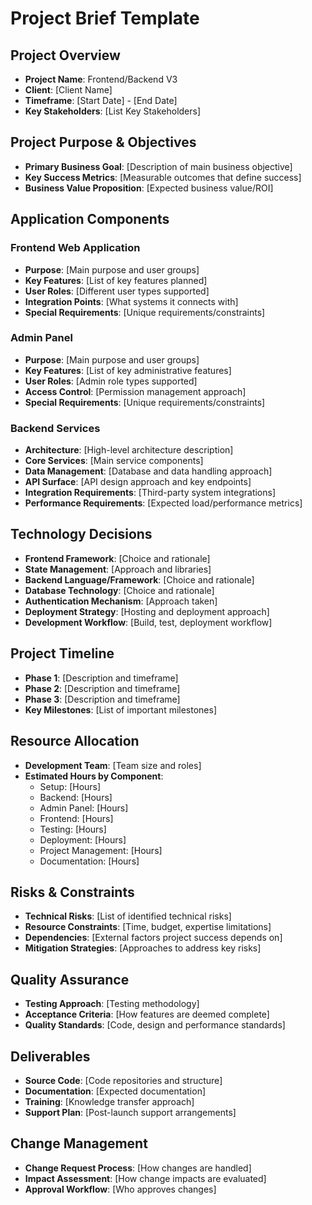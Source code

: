 # Project Brief Template

## Project Overview
- **Project Name**: Frontend/Backend V3
- **Client**: [Client Name]
- **Timeframe**: [Start Date] - [End Date]
- **Key Stakeholders**: [List Key Stakeholders]

## Project Purpose & Objectives
- **Primary Business Goal**: [Description of main business objective]
- **Key Success Metrics**: [Measurable outcomes that define success]
- **Business Value Proposition**: [Expected business value/ROI]

## Application Components

### Frontend Web Application
- **Purpose**: [Main purpose and user groups]
- **Key Features**: [List of key features planned]
- **User Roles**: [Different user types supported]
- **Integration Points**: [What systems it connects with]
- **Special Requirements**: [Unique requirements/constraints]

### Admin Panel
- **Purpose**: [Main purpose and user groups]
- **Key Features**: [List of key administrative features]
- **User Roles**: [Admin role types supported]
- **Access Control**: [Permission management approach]
- **Special Requirements**: [Unique requirements/constraints]

### Backend Services
- **Architecture**: [High-level architecture description]
- **Core Services**: [Main service components]
- **Data Management**: [Database and data handling approach]
- **API Surface**: [API design approach and key endpoints]
- **Integration Requirements**: [Third-party system integrations]
- **Performance Requirements**: [Expected load/performance metrics]

## Technology Decisions
- **Frontend Framework**: [Choice and rationale]
- **State Management**: [Approach and libraries]
- **Backend Language/Framework**: [Choice and rationale]
- **Database Technology**: [Choice and rationale]
- **Authentication Mechanism**: [Approach taken]
- **Deployment Strategy**: [Hosting and deployment approach]
- **Development Workflow**: [Build, test, deployment workflow]

## Project Timeline
- **Phase 1**: [Description and timeframe]
- **Phase 2**: [Description and timeframe]
- **Phase 3**: [Description and timeframe]
- **Key Milestones**: [List of important milestones]

## Resource Allocation
- **Development Team**: [Team size and roles]
- **Estimated Hours by Component**:
  - Setup: [Hours]
  - Backend: [Hours]
  - Admin Panel: [Hours]
  - Frontend: [Hours]
  - Testing: [Hours]
  - Deployment: [Hours]
  - Project Management: [Hours]
  - Documentation: [Hours]

## Risks & Constraints
- **Technical Risks**: [List of identified technical risks]
- **Resource Constraints**: [Time, budget, expertise limitations]
- **Dependencies**: [External factors project success depends on]
- **Mitigation Strategies**: [Approaches to address key risks]

## Quality Assurance
- **Testing Approach**: [Testing methodology]
- **Acceptance Criteria**: [How features are deemed complete]
- **Quality Standards**: [Code, design and performance standards]

## Deliverables
- **Source Code**: [Code repositories and structure]
- **Documentation**: [Expected documentation]
- **Training**: [Knowledge transfer approach]
- **Support Plan**: [Post-launch support arrangements]

## Change Management
- **Change Request Process**: [How changes are handled]
- **Impact Assessment**: [How change impacts are evaluated]
- **Approval Workflow**: [Who approves changes] 